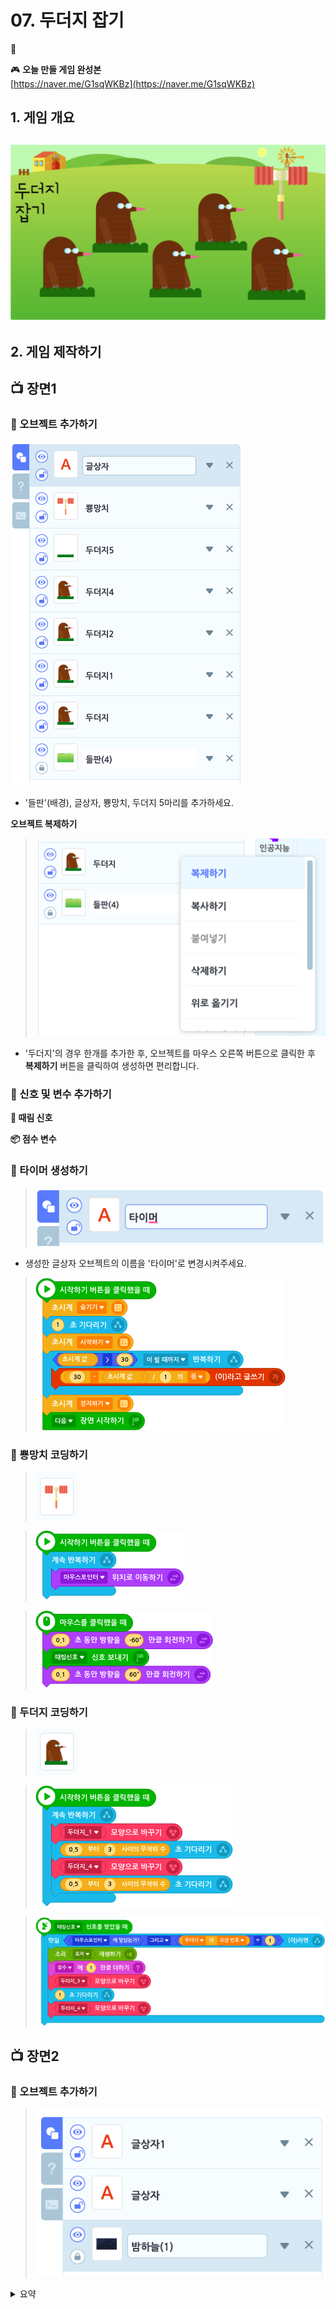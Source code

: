 # 07. 두더지 잡기

🚩 

🎮  **오늘 만들 게임 완성본**   
[https://naver.me/G1sqWKBz](https://naver.me/G1sqWKBz) 

## 1. 게임 개요
![](/img/07_두더지잡기/7_1.png)
- 

## 2. 게임 제작하기

## 📺 장면1

### 🧩 오브젝트 추가하기
![](/img/07_두더지잡기/7_15.png)

-  '들판'(배경), 글상자, 뿅망치, 두더지 5마리를 추가하세요.

**오브젝트 복제하기**
> ![](/img/07_두더지잡기/7_16.png)  
- '두더지'의 경우 한개를 추가한 후, 오브젝트를 마우스 오른쪽 버튼으로 클릭한 후 **복제하기** 버튼을 클릭하여 생성하면 편리합니다. 



### 🧩 신호 및 변수 추가하기 

**🛜 때림 신호**

**📦 점수 변수**

### 🧩 타이머 생성하기
> ![](/img/07_두더지잡기/7_19.png)
- 생성한 글상자 오브젝트의 이름을 '타이머'로 변경시켜주세요.
  
> ![](/img/07_두더지잡기/7_20.png)  


### 🧩 뿅망치 코딩하기
> ![](/img/07_두더지잡기/7_17.png)  

> ![](/img/07_두더지잡기/7_21.png)
  
> ![](/img/07_두더지잡기/7_22.png)  


### 🧩 두더지 코딩하기
> ![](/img/07_두더지잡기/7_18.png)  

> ![](/img/07_두더지잡기/7_23.png)  

> ![](/img/07_두더지잡기/7_24.png)  


## 📺 장면2

### 🧩 오브젝트 추가하기
> ![](/img/07_두더지잡기/7_25.png) 




<details>
<summary> 요약 </summary>
</details>